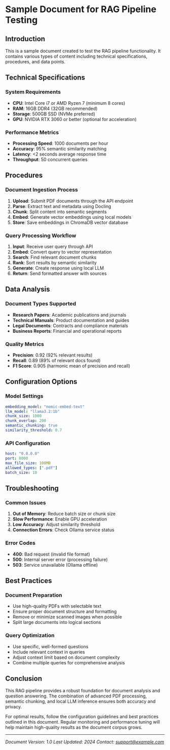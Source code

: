 # Sample Document for RAG Pipeline Testing

## Introduction

This is a sample document created to test the RAG pipeline functionality. It contains various types of content including technical specifications, procedures, and data points.

## Technical Specifications

### System Requirements
- **CPU**: Intel Core i7 or AMD Ryzen 7 (minimum 8 cores)
- **RAM**: 16GB DDR4 (32GB recommended)
- **Storage**: 500GB SSD (NVMe preferred)
- **GPU**: NVIDIA RTX 3060 or better (optional for acceleration)

### Performance Metrics
- **Processing Speed**: 1000 documents per hour
- **Accuracy**: 95% semantic similarity matching
- **Latency**: <2 seconds average response time
- **Throughput**: 50 concurrent queries

## Procedures

### Document Ingestion Process
1. **Upload**: Submit PDF documents through the API endpoint
2. **Parse**: Extract text and metadata using Docling
3. **Chunk**: Split content into semantic segments
4. **Embed**: Generate vector embeddings using local models
5. **Store**: Save embeddings in ChromaDB vector database

### Query Processing Workflow
1. **Input**: Receive user query through API
2. **Embed**: Convert query to vector representation
3. **Search**: Find relevant document chunks
4. **Rank**: Sort results by semantic similarity
5. **Generate**: Create response using local LLM
6. **Return**: Send formatted answer with sources

## Data Analysis

### Document Types Supported
- **Research Papers**: Academic publications and journals
- **Technical Manuals**: Product documentation and guides
- **Legal Documents**: Contracts and compliance materials
- **Business Reports**: Financial and operational reports

### Quality Metrics
- **Precision**: 0.92 (92% relevant results)
- **Recall**: 0.89 (89% of relevant docs found)
- **F1 Score**: 0.905 (harmonic mean of precision and recall)

## Configuration Options

### Model Settings
```yaml
embedding_model: "nomic-embed-text"
llm_model: "llama3.2:1b"
chunk_size: 1000
chunk_overlap: 200
semantic_chunking: true
similarity_threshold: 0.7
```

### API Configuration
```yaml
host: "0.0.0.0"
port: 8000
max_file_size: 100MB
allowed_types: [".pdf"]
batch_size: 10
```

## Troubleshooting

### Common Issues
1. **Out of Memory**: Reduce batch size or chunk size
2. **Slow Performance**: Enable GPU acceleration
3. **Low Accuracy**: Adjust similarity threshold
4. **Connection Errors**: Check Ollama service status

### Error Codes
- **400**: Bad request (invalid file format)
- **500**: Internal server error (processing failure)
- **503**: Service unavailable (Ollama offline)

## Best Practices

### Document Preparation
- Use high-quality PDFs with selectable text
- Ensure proper document structure and formatting
- Remove or minimize scanned images when possible
- Split large documents into logical sections

### Query Optimization
- Use specific, well-formed questions
- Include relevant context in queries
- Adjust context limit based on document complexity
- Combine multiple queries for comprehensive analysis

## Conclusion

This RAG pipeline provides a robust foundation for document analysis and question answering. The combination of advanced PDF processing, semantic chunking, and local LLM inference ensures both accuracy and privacy.

For optimal results, follow the configuration guidelines and best practices outlined in this document. Regular monitoring and performance tuning will help maintain high-quality results as the document corpus grows.

---

*Document Version: 1.0*
*Last Updated: 2024*
*Contact: support@example.com*

